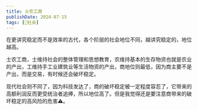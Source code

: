 ```yaml
---
title: 士农工商
publishDate: 2024-07-15
tags: [👫社会]
---
```


在更讲究稳定而不是效率的古代，各个阶层的社会地位不同，越讲究稳定的，地位越高。

士农工商，士维持社会的整体管理和思想教育，农维持基本的生存物资也就是农业的产出，工维持手工业建筑业等生活物资的产出，商地位则最低，因为商主要不是产出，而是交易，有时候还会破坏稳定。

现代社会则不同了，因为科技发达了，商的破坏稳定被一定程度容忍了，它带来的高额利润反而更受统治者追捧，所以地位高了。但是我觉得还是要注意商带来的破坏稳定的高风险的危害⚠️。
